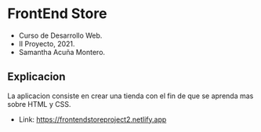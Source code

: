 # FrontEnd Store
* Curso de Desarrollo Web.
* II Proyecto, 2021.
* Samantha Acuña Montero.
 
## Explicacion 
La aplicacion consiste en crear una tienda con el fin de que se aprenda mas sobre HTML y CSS. 
* Link: https://frontendstoreproject2.netlify.app
